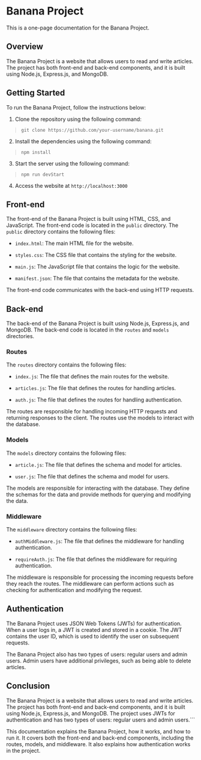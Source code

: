 # Banana Project

This is a one-page documentation for the Banana Project.

## Overview

The Banana Project is a website that allows users to read and write articles. The project has both front-end and back-end components, and it is built using Node.js, Express.js, and MongoDB.

## Getting Started

To run the Banana Project, follow the instructions below:

1. Clone the repository using the following command:
   
> ```git clone https://github.com/your-username/banana.git```


2. Install the dependencies using the following command:

> ```npm install```


3. Start the server using the following command:

> ```npm run devStart```


4. Access the website at `http://localhost:3000`

## Front-end

The front-end of the Banana Project is built using HTML, CSS, and JavaScript. The front-end code is located in the `public` directory. The `public` directory contains the following files:

- `index.html`: The main HTML file for the website.

- `styles.css`: The CSS file that contains the styling for the website.

- `main.js`: The JavaScript file that contains the logic for the website.

- `manifest.json`: The file that contains the metadata for the website.

The front-end code communicates with the back-end using HTTP requests.

## Back-end

The back-end of the Banana Project is built using Node.js, Express.js, and MongoDB. The back-end code is located in the `routes` and `models` directories.

### Routes

The `routes` directory contains the following files:

- `index.js`: The file that defines the main routes for the website.

- `articles.js`: The file that defines the routes for handling articles.

- `auth.js`: The file that defines the routes for handling authentication.

The routes are responsible for handling incoming HTTP requests and returning responses to the client. The routes use the models to interact with the database.

### Models

The `models` directory contains the following files:

- `article.js`: The file that defines the schema and model for articles.

- `user.js`: The file that defines the schema and model for users.

The models are responsible for interacting with the database. They define the schemas for the data and provide methods for querying and modifying the data.

### Middleware

The `middleware` directory contains the following files:

- `authMiddleware.js`: The file that defines the middleware for handling authentication.

- `requireAuth.js`: The file that defines the middleware for requiring authentication.

The middleware is responsible for processing the incoming requests before they reach the routes. The middleware can perform actions such as checking for authentication and modifying the request.

## Authentication

The Banana Project uses JSON Web Tokens (JWTs) for authentication. When a user logs in, a JWT is created and stored in a cookie. The JWT contains the user ID, which is used to identify the user on subsequent requests.

The Banana Project also has two types of users: regular users and admin users. Admin users have additional privileges, such as being able to delete articles.

## Conclusion

The Banana Project is a website that allows users to read and write articles. The project has both front-end and back-end components, and it is built using Node.js, Express.js, and MongoDB. The project uses JWTs for authentication and has two types of users: regular users and admin users.```

This documentation explains the Banana Project, how it works, and how to run it. It covers both the front-end and back-end components, including the routes, models, and middleware. It also explains how authentication works in the project.
